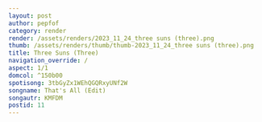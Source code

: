 ```yaml
---
layout: post
author: pepfof
category: render
render: /assets/renders/2023_11_24_three suns (three).png
thumb: /assets/renders/thumb/thumb-2023_11_24_three suns (three).png
title: Three Suns (Three)
navigation_override: /
aspect: 1/1
domcol: ^150b00
spotisong: 3tbGyZx1WEhQGQRxyUNf2W
songname: That's All (Edit)
songautr: KMFDM
postid: 11
---
```


<!--USER BEGIN 1-->

<!--USER END 1-->

<!--more-->
<!--USER BEGIN 2-->

<!--USER END 2-->

